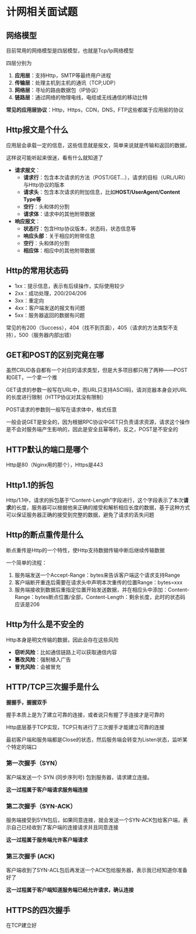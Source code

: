 # 计网相关面试题

## 网络模型

目前常用的网络模型是四层模型，也就是Tcp/Ip网络模型

四层分别为
1. **应用层**：支持Http，SMTP等最终用户进程
2. **传输层**：处理主机到主机的通讯（TCP,UDP）
3. **网络层**：寻址的路由数据包（IP协议）
4. **链路层**：通过网络的物理电线，电缆或无线通信的移动比特

**常见的应用层协议**：Http，Https，CDN，DNS，FTP这些都属于应用层的协议

## Http报文是个什么

应用层会承载一定的信息，这些信息就是报文，简单来说就是传输和返回的数据，

这样说可能听起来很迷，看有什么就知道了

- **请求报文**：
	- **请求行**：包含本次请求的方法（POST/GET...），请求的目标（URL/URI）与Http协议的版本
	- **请求头**：包含本次请求的附加信息，比如**HOST/UserAgent/Content Type等**
	- **空行**：头和体的分割
	- **请求体**：请求中的其他附带数据
- **响应报文**：
	- **状态行**：包含Http协议版本，状态码，状态信息等
	- **响应头部**：关于相应的附带信息
	- **空行**：头和体的分割
	- **相应体**：相应中的其他附带数据

## Http的常用状态码

- 1xx：提示信息，表示有后续操作，实际使用较少
- 2xx：成功处理，200/204/206
- 3xx：重定向
- 4xx：客户端发送的报文有问题
- 5xx：服务器返回的数据有问题

常见的有200（Success），404（找不到页面），405（请求的方法类型不支持），500（服务器内部出错）

## GET和POST的区别究竟在哪

虽然CRUD各自都有一个对应的请求类型，但是大多项目都只用了两种——POST和GET，一个拿一个推

GET请求的参数一般写在URL中，而URL只支持ASCII码，请浏览器本身会对URL的长度进行限制（HTTP协议对其没有限制）

POST请求的参数则一般写在请求体中，格式任意

一般会说GET是安全的，因为根据RPC协议中GET只负责请求资源，请求这个操作是不会对服务端产生影响的，因此是安全且幂等的，反之，POST是不安全的

## HTTP默认的端口是哪个

Http是80（Nginx用的那个），Https是443

## Http1.1的拆包

Http/1.1中，请求的拆包基于“Content-Length”字段进行，这个字段表示了本次**请求**的长度，服务器可以根据他来正确的接受和解析相应长度的数据，基于这种方式可以保证服务器正确的接受到完整的数据，避免了请求的丢失问题

## Http的断点重传是什么

断点重传是Http的一个特性，使Http支持数据传输中断后继续传输数据

一个简单的流程：

1. 服务端发送一个Accept-Range：bytes来告诉客户端这个请求支持Range
2. 客户端断开重连后需要在请求头中声明本次重传的位置Range：bytes=xxx
3. 服务端接收到数据后重指定位置开始发送数据，并在相应头中添加：Content-Range：bytes断点位置/全部，Content-Length：剩余长度，此时的状态码应该是206


## Http为什么是不安全的

Http本身是明文传输的数据，因此会存在这些风险

- **窃听风险**：比如通信链路上可以获取通信内容
- **篡改风险**：强制植入广告
- **冒充风险**：会被冒充

## HTTP/TCP三次握手是什么

**握握手，握握双手**

握手本质上是为了建立可靠的连接，或者说只有握了手连接才是可靠的

Http底层基于TCP实现，TCP只有进行了三次握手才能建立可靠的连接

最初客户端和服务端都是Close的状态，然后服务端会转变为Listen状态，监听某个特定的端口

### 第一次握手（SYN）

客户端发送一个 SYN (同步序列号) 包到服务器，请求建立连接。

**这一过程属于客户端请求服务端连接**
### 第二次握手（SYN-ACK）

服务端接受到SYN包后，如果同意连接，就会发送一个SYN-ACK包给客户端，表示自己已经收到了客户端的连接请求并且同意连接

**这一过程属于服务端允许客户端请求**
### 第三次握手 (ACK)

客户端收到了SYN-ACL包后再发送一个ACK包给服务器，表示我已经知道你准备好了

**这一过程属于客户端知道服务端已经允许请求，确认连接**


## HTTPS的四次握手

在TCP建立好